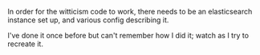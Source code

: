 In order for the witticism code to work, there needs to be an elasticsearch instance set up,
and various config describing it.

I've done it once before but can't remember how I did it; watch as I try to recreate it.

